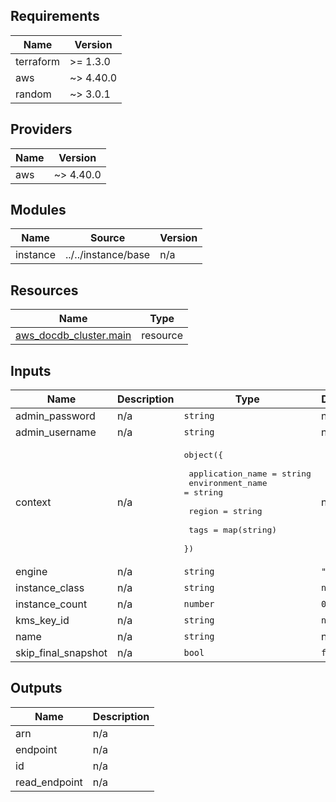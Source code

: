 [comment]: # (BEGIN_TF_DOCS)

## Requirements

| Name | Version |
|------|---------|
| terraform | >= 1.3.0 |
| aws | ~> 4.40.0 |
| random | ~> 3.0.1 |

## Providers

| Name | Version |
|------|---------|
| aws | ~> 4.40.0 |

## Modules

| Name | Source | Version |
|------|--------|---------|
| instance | ../../instance/base | n/a |

## Resources

| Name | Type |
|------|------|
| [aws_docdb_cluster.main](https://registry.terraform.io/providers/hashicorp/aws/latest/docs/resources/docdb_cluster) | resource |

## Inputs

| Name | Description | Type | Default | Required |
|------|-------------|------|---------|:--------:|
| admin\_password | n/a | `string` | n/a | yes |
| admin\_username | n/a | `string` | n/a | yes |
| context | n/a | <pre>object({<br><br>    application_name = string<br>    environment_name = string<br><br>    region = string<br><br>    tags = map(string)<br>  })</pre> | n/a | yes |
| engine | n/a | `string` | `"docdb"` | no |
| instance\_class | n/a | `string` | `null` | no |
| instance\_count | n/a | `number` | `0` | no |
| kms\_key\_id | n/a | `string` | `null` | no |
| name | n/a | `string` | n/a | yes |
| skip\_final\_snapshot | n/a | `bool` | `false` | no |

## Outputs

| Name | Description |
|------|-------------|
| arn | n/a |
| endpoint | n/a |
| id | n/a |
| read\_endpoint | n/a |

[comment]: # (END_TF_DOCS)